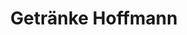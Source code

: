 ---
title: "Getränke Hoffmann"
url: /berlin/getraenke-hoffmann-quedlinburger-strasse/
shop: Getränke
---